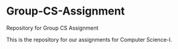 # Group-CS-Assignment
Repository for Group CS Assignment

This is the repository for our assignments for Computer Science-I.
